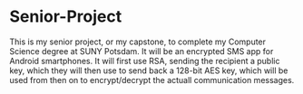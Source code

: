 # Senior-Project
This is my senior project, or my capstone, to complete my Computer Science degree at SUNY Potsdam. 
It will be an encrypted SMS app for Android smartphones. 
It will first use RSA, sending the recipient a public key, 
  which they will then use to send back a 128-bit AES key, 
  which will be used from then on to encrypt/decrypt the actuall communication messages.
